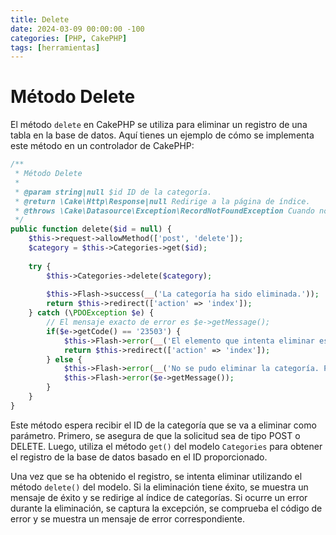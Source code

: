 ```yaml
---
title: Delete
date: 2024-03-09 00:00:00 -100
categories: [PHP, CakePHP]
tags: [herramientas]
---
```


# Método Delete

El método `delete` en CakePHP se utiliza para eliminar un registro de una tabla en la base de datos. Aquí tienes un ejemplo de cómo se implementa este método en un controlador de CakePHP:

```php
/**
 * Método Delete
 *
 * @param string|null $id ID de la categoría.
 * @return \Cake\Http\Response|null Redirige a la página de índice.
 * @throws \Cake\Datasource\Exception\RecordNotFoundException Cuando no se encuentra el registro.
 */
public function delete($id = null) {
    $this->request->allowMethod(['post', 'delete']);
    $category = $this->Categories->get($id);
    
    try {
        $this->Categories->delete($category);
        
        $this->Flash->success(__('La categoría ha sido eliminada.'));
        return $this->redirect(['action' => 'index']);
    } catch (\PDOException $e) {
        // El mensaje exacto de error es $e->getMessage();
        if($e->getCode() == '23503') {
            $this->Flash->error(__('El elemento que intenta eliminar está asociado con otros registros.'));
            return $this->redirect(['action' => 'index']);
        } else {
            $this->Flash->error(__('No se pudo eliminar la categoría. Por favor, inténtelo de nuevo.'));
            $this->Flash->error($e->getMessage());
        }
    }
}
```

Este método espera recibir el ID de la categoría que se va a eliminar como parámetro. Primero, se asegura de que la solicitud sea de tipo POST o DELETE. Luego, utiliza el método `get()` del modelo `Categories` para obtener el registro de la base de datos basado en el ID proporcionado.

Una vez que se ha obtenido el registro, se intenta eliminar utilizando el método `delete()` del modelo. Si la eliminación tiene éxito, se muestra un mensaje de éxito y se redirige al índice de categorías. Si ocurre un error durante la eliminación, se captura la excepción, se comprueba el código de error y se muestra un mensaje de error correspondiente.
